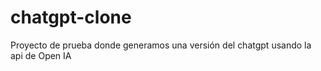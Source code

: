 # chatgpt-clone
Proyecto de prueba donde generamos una versión del chatgpt usando la api de Open IA
